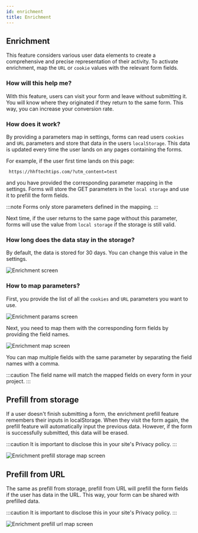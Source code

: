 ```yaml
---
id: enrichment
title: Enrichment
---
```


## Enrichment

This feature considers various user data elements to create a comprehensive and precise representation of their activity. To activate enrichment, map the `URL` or `cookie` values with the relevant form fields.

### How will this help me?

With this feature, users can visit your form and leave without submitting it. You will know where they originated if they return to the same form. This way, you can increase your conversion rate.

### How does it work?

By providing a parameters map in settings, forms can read users `cookies` and `URL` parameters and store that data in the users `localStorage`. This data is updated every time the user lands on any pages containing the forms. 

For example, if the user first time lands on this page:
```
 https://hhftechtips.com/?utm_content=test
```

and you have provided the corresponding parameter mapping in the settings. Forms will store the GET parameters in the `local storage` and use it to prefill the form fields.

:::note
Forms only store parameters defined in the mapping.
:::

Next time, if the user returns to the same page without this parameter, forms will use the value from `local storage` if the storage is still valid.

### How long does the data stay in the storage?

By default, the data is stored for 30 days. You can change this value in the settings.

![Enrichment screen](/img/forms/enrichment.webp)

### How to map parameters?

First, you provide the list of all the `cookies` and `URL` parameters you want to use.

![Enrichment params screen](/img/forms/enrichment-params.webp)

Next, you need to map them with the corresponding form fields by providing the field names.

![Enrichment map screen](/img/forms/enrichment-map.webp)

You can map multiple fields with the same parameter by separating the field names with a comma.

:::caution
The field name will match the mapped fields on every form in your project.
:::

## Prefill from storage

If a user doesn't finish submitting a form, the enrichment prefill feature remembers their inputs in localStorage. When they visit the form again, the prefill feature will automatically input the previous data. However, if the form is successfully submitted, this data will be erased.

:::caution
It is important to disclose this in your site's Privacy policy.
:::

![Enrichment prefill storage map screen](/img/forms/enrichment-storage.webp)

## Prefill from URL

The same as prefill from storage, prefill from URL will prefill the form fields if the user has data in the URL. This way, your form can be shared with prefilled data.

:::caution
It is important to disclose this in your site's Privacy policy.
:::

![Enrichment prefill url map screen](/img/forms/enrichment-url.webp)
